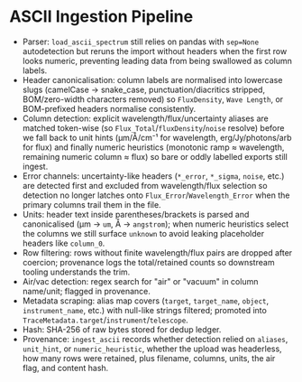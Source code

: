 # ASCII Ingestion Pipeline

- Parser: `load_ascii_spectrum` still relies on pandas with `sep=None` autodetection but reruns the import
  without headers when the first row looks numeric, preventing leading data from being swallowed as column
  labels.
- Header canonicalisation: column labels are normalised into lowercase slugs (camelCase → snake_case,
  punctuation/diacritics stripped, BOM/zero-width characters removed) so `FluxDensity`, `Wave Length`, or
  BOM-prefixed headers normalise consistently.
- Column detection: explicit wavelength/flux/uncertainty aliases are matched token-wise (so
  `Flux_Total`/`fluxDensity`/`noise` resolve) before we fall back to unit hints (µm/Å/cm⁻¹ for wavelength,
  erg/Jy/photons/arb for flux) and finally numeric heuristics (monotonic ramp ≈ wavelength, remaining
  numeric column ≈ flux) so bare or oddly labelled exports still ingest.
- Error channels: uncertainty-like headers (`*_error`, `*_sigma`, `noise`, etc.) are detected first and
  excluded from wavelength/flux selection so detection no longer latches onto `Flux_Error`/`Wavelength_Error`
  when the primary columns trail them in the file.
- Units: header text inside parentheses/brackets is parsed and canonicalised (µm → `um`, Å → `angstrom`);
  when numeric heuristics select the columns we still surface `unknown` to avoid leaking placeholder
  headers like `column_0`.
- Row filtering: rows without finite wavelength/flux pairs are dropped after coercion; provenance logs the
  total/retained counts so downstream tooling understands the trim.
- Air/vac detection: regex search for "air" or "vacuum" in column name/unit; flagged in provenance.
- Metadata scraping: alias map covers (`target`, `target_name`, `object`, `instrument_name`, etc.) with
  null-like strings filtered; promoted into `TraceMetadata.target`/`instrument`/`telescope`.
- Hash: SHA-256 of raw bytes stored for dedup ledger.
- Provenance: `ingest_ascii` records whether detection relied on `aliases`, `unit_hint`, or
  `numeric_heuristic`, whether the upload was headerless, how many rows were retained, plus filename,
  columns, units, the air flag, and content hash.
